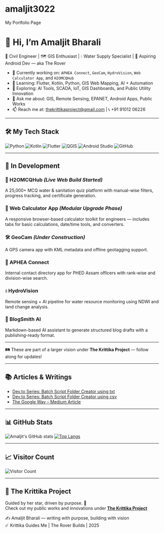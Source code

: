 # amaljit3022
My Portfolio Page

# 👋 Hi, I’m Amaljit Bharali

🚀 Civil Engineer | 🗺️ GIS Enthusiast | 💧 Water Supply Specialist | 📱 Aspiring Android Dev — aka The Rover

- 🔭 Currently working on: `APHEA Connect`, `GeoCam`, `HydroVision`, `Web Calculator App`, and `H2OMCQHub`
- 🌱 Learning: Flutter, Kotlin, Python, GIS Web Mapping, AI + Automation
- 🧠 Exploring: AI Tools, SCADA, IoT, GIS Dashboards, and Public Utility Innovation
- 💬 Ask me about: GIS, Remote Sensing, EPANET, Android Apps, Public Works
- 📫 Reach me at: [thekrittikaproject@gmail.com](mailto:thekrittikaproject@gmail.com) | 📞 +91 91012 06226

---

## 🛠️ My Tech Stack
![Python](https://img.shields.io/badge/Python-3776AB?style=for-the-badge&logo=python&logoColor=white)
![Kotlin](https://img.shields.io/badge/Kotlin-7F52FF?style=for-the-badge&logo=kotlin&logoColor=white)
![Flutter](https://img.shields.io/badge/Flutter-02569B?style=for-the-badge&logo=flutter&logoColor=white)
![QGIS](https://img.shields.io/badge/QGIS-589632?style=for-the-badge&logo=qgis&logoColor=white)
![Android Studio](https://img.shields.io/badge/Android%20Studio-3DDC84?style=for-the-badge&logo=android-studio&logoColor=white)
![GitHub](https://img.shields.io/badge/GitHub-181717?style=for-the-badge&logo=github&logoColor=white)

---

## 🧪 In Development

### 📘 H2OMCQHub *(Live Web Build Started)*
A 25,000+ MCQ water & sanitation quiz platform with manual-wise filters, progress tracking, and certificate generation.

### 🧮 Web Calculator App *(Modular Upgrade Phase)*
A responsive browser-based calculator toolkit for engineers — includes tabs for basic calculations, date/time tools, and converters.

### 🛠️ GeoCam *(Under Construction)*
A GPS camera app with KML metadata and offline geotagging support.

### 📇 APHEA Connect
Internal contact directory app for PHED Assam officers with rank-wise and division-wise search.

### 💧 HydroVision
Remote sensing + AI pipeline for water resource monitoring using NDWI and land change analysis.

### 🧠 BlogSmith AI
Markdown-based AI assistant to generate structured blog drafts with a publishing-ready format.

---

🛤️ These are part of a larger vision under **The Krittika Project** — follow along for updates!

---

## 📚 Articles & Writings

- [Dev.to Series: Batch Script Folder Creator using txt](https://dev.to/amaljitbharali/batchscript-foldercreatortool-4k74)
- [Dev.to Series: Batch Script Folder Creator using csv](https://dev.to/amaljitbharali/batchscript-foldercreatortool-using-csv-3b0f)
- [The Google Way – Medium Article](https://medium.com/@amaljitbharali/the-google-way-tools-that-shaped-my-journey-fcecfaf369cd)

---
## 📊 GitHub Stats
![Amaljit's GitHub stats](https://github-readme-stats.vercel.app/api?username=amaljit3022&show_icons=true&theme=radical)
[![Top Langs](https://github-readme-stats.vercel.app/api/top-langs/?username=amaljit3022&layout=compact)](https://github.com/anuraghazra/github-readme-stats)

---

## 📈 Visitor Count
![Visitor Count](https://komarev.com/ghpvc/?username=amaljit3022&color=blue)

---

## 🧭 The Krittika Project
Guided by her star, driven by purpose. 🌠  
Check out my public works and innovations under [**The Krittika Project**](https://sites.google.com/view/thekrittikaproject)

✍️ Amaljit Bharali — writing with purpose, building with vision  
☄️ Krittika Guides Me | The Rover Builds | 2025
